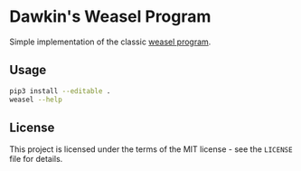 # Dawkin's Weasel Program

Simple implementation of the classic [weasel program](https://en.wikipedia.org/wiki/Weasel_program).

## Usage

```bash
pip3 install --editable .
weasel --help
```

## License

This project is licensed under the terms of the MIT license - see the `LICENSE` file for details.
